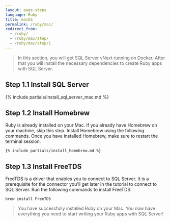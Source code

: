 ```yaml
---
layout: page-steps
language: Ruby
title: macOS
permalink: /ruby/mac/
redirect_from:
  - /ruby/
  - /ruby/mac/step/
  - /ruby/mac/step/1
---
```


> In this section, you will get SQL Server vNext running on Docker. After that you will install the necessary dependencies to create Ruby apps with SQL Server.

## Step 1.1 Install SQL Server
{% include partials/install_sql_server_mac.md %}

## Step 1.2 Install Homebrew 

Ruby is already installed on your Mac. If you already have Homebrew on your machine, skip this step. Install Homebrew using the following commands. Once you have installed Homebrew, make sure to restart the terminal session.

    {% include partials/install_homebrew.md %}

## Step 1.3 Install FreeTDS
FreeTDS is a driver that enables you to connect to SQL Server. It is a prerequisite for the connector you'll get later in the tutorial to connect to SQL Server. Run the following commands to install FreeTDS:

```terminal
brew install FreeTDS
```
> You have successfully installed Ruby on your Mac. You now have everything you need to start writing your Ruby apps with SQL Server!

